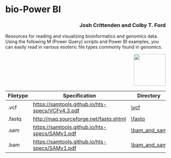 # bio-Power BI

<h3 align="right">Josh Crittenden and Colby T. Ford</h3>

Resources for reading and visualizing bioinformatics and genomics data. Using the following M (Power Query) scripts and Power BI examples, you can easily read in various esoteric file types commonly found in genomics.

<p align="right"><img src="https://raw.githubusercontent.com/colbyford/bioPowerBI/master/img/icon.png" width="100px"></p>


| Filetype 	| Specification                                    	| Directory    	                |
|----------	|--------------------------------------------------	|-------------------------------|
| .vcf     	| https://samtools.github.io/hts-specs/VCFv4.3.pdf 	| [\vcf](vcf)         	        |
| .fastq   	| http://maq.sourceforge.net/fastq.shtml           	| [\fastq](fastq)       	      |
| .sam     	| https://samtools.github.io/hts-specs/SAMv1.pdf   	| [\bam_and_sam](bam_and_sam) 	|
| .bam     	| https://samtools.github.io/hts-specs/SAMv1.pdf   	| [\bam_and_sam](bam_and_sam) 	|

